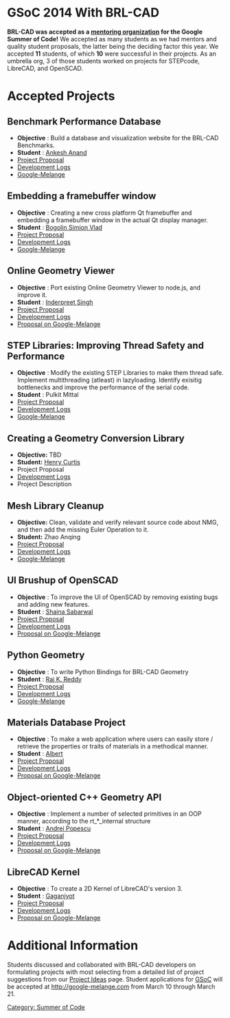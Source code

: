 # GSoC 2014 With BRL-CAD

**BRL-CAD was accepted as a [mentoring
organization](http://www.google-melange.com/) for the Google Summer of
Code!** We accepted as many students as we had mentors and quality
student proposals, the latter being the deciding factor this year. We
accepted **11** students, of which **10** were successful in their
projects. As an umbrella org, 3 of those students worked on projects for
STEPcode, LibreCAD, and OpenSCAD.

# Accepted Projects

## Benchmark Performance Database

-   **Objective** : Build a database and visualization website for the
    BRL-CAD Benchmarks.
-   **Student** : [Ankesh Anand](../user/Ankeshanand.md)
-   [Project Proposal](../user/Ankeshanand/GSoC14/proposal.md)
-   [Development Logs](../user/Ankeshanand/GSoC14/logs.md)
-   [Google-Melange](http://www.google-melange.com/gsoc/project/details/google/gsoc2014/ankeshanand/5750085036015616)

## Embedding a framebuffer window

-   **Objective** : Creating a new cross platform Qt framebuffer and
    embedding a framebuffer window in the actual Qt display manager.
-   **Student** : [Bogolin Simion Vlad](../user/Vladbogolin.md)
-   [Project Proposal](../user/Vladbogolin/Proposal/EmbeddingFrameBuffer.md)
-   [Development Logs](../user/Vladbogolin/GSoC2014/Logs.md)
-   [Google-Melange](https://www.google-melange.com/gsoc/project/details/google/gsoc2014/vladbogolin/5812572515205120)

## Online Geometry Viewer

-   **Objective** : Port existing Online Geometry Viewer to node.js, and
    improve it.
-   **Student** : [Inderpreet Singh](../user/Inderpreet.md)
-   [Project Proposal](../user/Inderpreet/OGV_Proposal.md)
-   [Development Logs](../user/Inderpreet/GSoC14/logs.md)
-   [Proposal on Google-Melange](http://www.google-melange.com/gsoc/proposal/public/google/gsoc2014/ishwerdas/5649050225344512)

## STEP Libraries: Improving Thread Safety and Performance

-   **Objective** : Modify the existing STEP Libraries to make them
    thread safe. Implement multithreading (atleast) in lazyloading.
    Identify exisitig bottlenecks and improve the performance of the
    serial code.
-   **Student** : Pulkit Mittal
-   [Project Proposal](../user/Pulkit_Mittal/GSOC2014/proposal.md)
-   [Development Logs](../user/Pulkit_Mittal/GSOC2014/logs.md)
-   [Google-Melange](https://www.google-melange.com/gsoc/proposal/review/student/google/gsoc2014/hoiji/5629499534213120)

## Creating a Geometry Conversion Library

-   **Objective:** TBD
-   **Student:** [Henry Curtis](../user/Hcurtis0010.md)
-   Project Proposal
-   [Development Logs](../user/Hcurtis0010/GSoC2014/logs.md)
-   Project Description

## Mesh Library Cleanup

-   **Objective:** Clean, validate and verify relevant source code about
    NMG, and then add the missing Euler Operation to it.
-   **Student:** Zhao Anqing
-   [Project Proposal](../user/Clouddrift/GSoC2014.md)
-   [Development Logs](../user/Clouddrift/GSoC2014/Logs.md)
-   [Google-Melange](https://www.google-melange.com/gsoc/proposal/review/student/google/gsoc2014/clouddrift/5668600916475904)

## UI Brushup of OpenSCAD

-   **Objective** : To improve the UI of OpenSCAD by removing existing
    bugs and adding new features.
-   **Student** : [Shaina Sabarwal](../user/Shainasabarwal.md)
-   [Project Proposal](../user/Shainasabarwal/Openscad_UI_Brushup.md)
-   [Development Logs](../user/Shainasabarwal/GSoC14/logs.md)
-   [Proposal on Google-Melange](http://www.google-melange.com/gsoc/proposal/review/student/google/gsoc2014/shaina/5629499534213120)

## Python Geometry

-   **Objective** : To write Python Bindings for BRL-CAD Geometry
-   **Student** : [Raj K. Reddy](../user/Krajkreddy/main.md)
-   [Project Proposal](../user/Krajkreddy/GSOC14/proposal.md)
-   [Development Logs](../user/Krajkreddy/GSOC14/summary.md)
-   [Google-Melange](http://www.google-melange.com/gsoc/project/details/google/gsoc2014/krajkreddy/5766466041282560)

## Materials Database Project

-   **Objective** : To make a web application where users can easily
    store / retrieve the properties or traits of materials in a
    methodical manner.
-   **Student** : [Albert](../user/Albertcoder.md)
-   [Project Proposal](../user/Albertcoder/Proposal/materialdatabase.md)
-   [Development Logs](../user/Albertcoder/GSoC2014/logs.md)
-   [Proposal on Google-Melange](http://www.google-melange.com/gsoc/proposal/public/google/gsoc2014/albertcoder/5629499534213120)

## Object-oriented C++ Geometry API

-   **Objective** : Implement a number of selected primitives in an OOP
    manner, according to the rt_\*_internal structure
-   **Student** : [Andrei Popescu](../user/Popescu.andrei1991.md)
-   [Project Proposal](../user/Popescu.andrei1991/proposal2014.md)
-   [Development Logs](../user/Popescu.andrei1991/devlogs2014.md)
-   [Proposal on Google-Melange](https://www.google-melange.com/gsoc/project/details/google/gsoc2014/popescuandrei/5653164804014080)

## LibreCAD Kernel

-   **Objective** : To create a 2D Kernel of LibreCAD's version 3.
-   **Student** :
    [Gaganjyot](../user/Gaganjyotsingh.md)
-   [Project Proposal](../user/Gaganjyotsingh/Proposal/LibreCADkickoff.md)
-   [Development Logs](http://codebasement.wordpress.com/)
-   [Proposal on Google-Melange](http://www.google-melange.com/gsoc/proposal/review/student/google/gsoc2014/gaganjyot/5662278724616192)

# Additional Information

Students discussed and collaborated with BRL-CAD developers on
formulating projects with most selecting from a detailed list of
project suggestions from our [Project Ideas](Project_Ideas.md)
page. Student applications for [GSoC](../Google_Summer_of_Code.md)
will be accepted at <http://google-melange.com> from March 10 through
March 21.

[Category: Summer of Code](Category:_Summer_of_Code.md)
